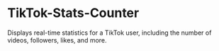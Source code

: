 # TikTok-Stats-Counter
Displays real-time statistics for a TikTok user, including the number of videos, followers, likes, and more.
